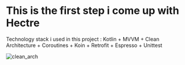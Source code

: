 # This is the first step i come up with Hectre
Technology stack i used in this project : 
Kotlin + MVVM + Clean Architecture + Coroutines + Koin + Retrofit + Espresso + Unittest


![clean_arch](https://user-images.githubusercontent.com/16275912/169285542-65ebe259-d333-4549-975d-e1b189fc5f3e.png)



